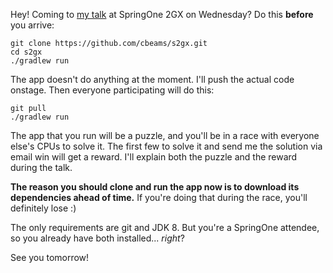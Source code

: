 Hey! Coming to [my talk](https://2014.event.springone2gx.com/schedule/sessions/the_revolution_will_not_be_centralized.html) at SpringOne 2GX on Wednesday? Do this **before** you arrive:

    git clone https://github.com/cbeams/s2gx.git
    cd s2gx
    ./gradlew run

The app doesn't do anything at the moment. I'll push the actual code onstage. Then everyone participating will do this:

    git pull
    ./gradlew run

The app that you run will be a puzzle, and you'll be in a race with everyone else's CPUs to solve it. The first few to solve it and send me the solution via email win will get a reward. I'll explain both the puzzle and the reward during the talk. 

**The reason you should clone and run the app now is to download its dependencies ahead of time.** If you're doing that during the race, you'll definitely lose :)

The only requirements are git and JDK 8. But you're a SpringOne attendee, so you already have both installed... _right_?

See you tomorrow!
